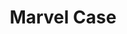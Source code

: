 ---
title: "Marvel Case"
category: 2
order: 5
props: [MVVM, CoreData, Cocoapods, Programmatic UI, Kingfisher]
popularity: "• MVVM"
description: "Heroes of Marvel" 
imageFolder: "marvel"
imageCount: 3
paragraph: "Marvel Case is an iOS app that provides information about comic books featuring Marvel heroes. Users can save their favorite characters to local storage."
role: "iOS Developer"
time: "02/2024 - 01/2024 - 11 Months"
---